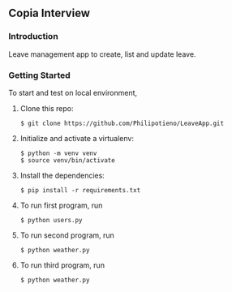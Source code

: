 Copia Interview
-----

### Introduction

Leave management app to create, list and update leave.


### Getting Started

To start and test on local environment,

1. Clone this repo:
    ```
    $ git clone https://github.com/Philipotieno/LeaveApp.git
    ```

2. Initialize and activate a virtualenv:
    ```
    $ python -m venv venv
    $ source venv/bin/activate
    ```
3. Install the dependencies:
    ```
    $ pip install -r requirements.txt
    ```

4. To run first program, run
    ```
    $ python users.py
    ```

4. To run second program, run
    ```
    $ python weather.py
    ```

4. To run third program, run
    ```
    $ python weather.py
    ```